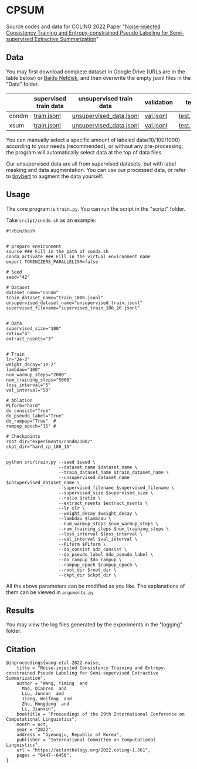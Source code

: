 # CPSUM

Source codes and data for COLING 2022 Paper "<a href="https://aclanthology.org/2022.coling-1.561">Noise-injected Consistency Training and Entropy-constrained Pseudo Labeling for Semi-supervised Extractive Summarization</a>"


## Data

You may first download complete dataset in Google Drive (URLs are in the table below) or <a href="https://pan.baidu.com/s/1rcRRUevdscAn9_TBWVBEtQ#list/path=%2F&parentPath=%2F">Baidu Netdisk</a>, and then overwrite the empty jsonl files in the "Data" folder.

|     | supervised train data | unsupervised train data | validation | test |
|  ----  | ----  | ---- | ---- | ---- |
| cnndm  | <a href="https://drive.google.com/drive/folders/1_iSISpr7Qgie3HheaHEB5mhRDjoOezQh?usp=sharing">train.jsonl</a> | <a href="">unsupervised_data.jsonl</a> | <a href="https://drive.google.com/drive/folders/1_iSISpr7Qgie3HheaHEB5mhRDjoOezQh?usp=sharing">val.jsonl</a> | <a href="https://drive.google.com/drive/folders/1_iSISpr7Qgie3HheaHEB5mhRDjoOezQh?usp=sharing">test.jsonl</a> |
| xsum  | <a href="https://drive.google.com/drive/folders/1RTvmPyVUZjQ93SD17BleyNp1TEMArQSk">train.jsonl</a> | <a href="">unsupervised_data.jsonl</a> | <a href="https://drive.google.com/drive/folders/1RTvmPyVUZjQ93SD17BleyNp1TEMArQSk">val.jsonl</a> | <a href="https://drive.google.com/drive/folders/1RTvmPyVUZjQ93SD17BleyNp1TEMArQSk">test.jsonl</a> |


You can manually select a specific amount of labeled data(10/100/1000) according to your needs (recommended), or without any pre-processing, the program will automatically select data at the top of data files.

Our unsupervised data are all from supervised datasets, but with label masking and data augmentation. You can use our processed data, or refer to <a href="https://github.com/huawei-noah/Pretrained-Language-Model/tree/master/TinyBERT">tinybert</a> to augment the data yourself.

## Usage

The core program is ```train.py```. You can run the script in the "script" folder.

Take ```srcipt/cnndm.sh``` as an example:

```shell
#!/bin/bash


# prepare environment
source ### Fill in the path of conda.sh
conda activate ### Fill in the virtual environment name
export TOKENIZERS_PARALLELISM=false

# Seed
seed="42"

# Dataset
dataset_name="cnndm"
train_dataset_name="train_1000.jsonl"
unsupervised_dataset_name="unsupervised_train.jsonl"
supervised_filename="supervised_train_100_20.jsonl"


# Data
supervised_size="100"
ratio="4"
extract_nsents="3"


# Train
lr="2e-3"
weight_decay="1e-2"
lambdau="100"
num_warmup_steps="2000"
num_training_steps="5000"
loss_interval="5" 
val_interval="50"

# Ablation
PLform="hard"
do_consist="True"
do_pseudo_label="True"
do_rampup="True"  #
rampup_epoch="15" #

# Checkpoints
root_dir="experiments/cnndm/100/"
ckpt_dir="hard_cp_100_15"


python src/train.py --seed $seed \
                    --dataset_name $dataset_name \
                    --train_dataset_name $train_dataset_name \
                    --unsupervised_dataset_name $unsupervised_dataset_name \
                    --supervised_filename $supervised_filename \
                    --supervised_size $supervised_size \
                    --ratio $ratio \
                    --extract_nsents $extract_nsents \
                    --lr $lr \
                    --weight_decay $weight_decay \
                    --lambdau $lambdau \
                    --num_warmup_steps $num_warmup_steps \
                    --num_training_steps $num_training_steps \
                    --loss_interval $loss_interval \
                    --val_interval $val_interval \
                    --PLform $PLform \
                    --do_consist $do_consist \
                    --do_pseudo_label $do_pseudo_label \
                    --do_rampup $do_rampup \
                    --rampup_epoch $rampup_epoch \
                    --root_dir $root_dir \
                    --ckpt_dir $ckpt_dir \

```

All the above parameters can be modified as you like. The explanations of them can be viewed in ```arguments.py```

## Results

You may view the log files generated by the experiments in the "logging" folder.

## Citation

```
@inproceedings{wang-etal-2022-noise,
    title = "Noise-injected Consistency Training and Entropy-constrained Pseudo Labeling for Semi-supervised Extractive Summarization",
    author = "Wang, Yiming  and
      Mao, Qianren  and
      Liu, Junnan  and
      Jiang, Weifeng  and
      Zhu, Hongdong  and
      Li, Jianxin",
    booktitle = "Proceedings of the 29th International Conference on Computational Linguistics",
    month = oct,
    year = "2022",
    address = "Gyeongju, Republic of Korea",
    publisher = "International Committee on Computational Linguistics",
    url = "https://aclanthology.org/2022.coling-1.561",
    pages = "6447--6456",
}
```
